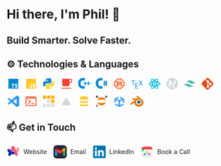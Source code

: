 # Hi there, I'm Phil! 👋

## Build Smarter. Solve Faster.

## ⚙️ Technologies & Languages

<div style="display: flex; flex-wrap: wrap; gap: 10px; align-items: center;">
  <!-- Languages -->
  <img src=https://raw.githubusercontent.com/material-extensions/vscode-material-icon-theme/refs/heads/main/icons/typescript.svg width="30" height="30">
  <img src=https://raw.githubusercontent.com/material-extensions/vscode-material-icon-theme/refs/heads/main/icons/javascript.svg width="30" height="30">
  <img src=https://raw.githubusercontent.com/material-extensions/vscode-material-icon-theme/refs/heads/main/icons/python.svg width="30" height="30">
  <img src=https://raw.githubusercontent.com/material-extensions/vscode-material-icon-theme/refs/heads/main/icons/java.svg width="30" height="30">
  <img src=https://raw.githubusercontent.com/material-extensions/vscode-material-icon-theme/refs/heads/main/icons/cpp.svg width="30" height="30">
  <img src=https://raw.githubusercontent.com/material-extensions/vscode-material-icon-theme/refs/heads/main/icons/csharp.svg width="30" height="30">
  <img src=https://raw.githubusercontent.com/material-extensions/vscode-material-icon-theme/refs/heads/main/icons/rust.svg width="30" height="30">
  <img src=https://raw.githubusercontent.com/material-extensions/vscode-material-icon-theme/refs/heads/main/icons/tex.svg width="30" height="30">
  <!-- Web/Frontend Frameworks -->
  <img src=https://raw.githubusercontent.com/material-extensions/vscode-material-icon-theme/refs/heads/main/icons/react.svg width="30" height="30">
  <img src=https://raw.githubusercontent.com/material-extensions/vscode-material-icon-theme/refs/heads/main/icons/next.svg width="30" height="30">
  <img src=https://raw.githubusercontent.com/material-extensions/vscode-material-icon-theme/refs/heads/main/icons/tailwindcss.svg width="30" height="30">
  <!-- Developer Tools -->
  <img src=https://raw.githubusercontent.com/material-extensions/vscode-material-icon-theme/refs/heads/main/icons/git.svg width="30" height="30">
  <img src=https://raw.githubusercontent.com/material-extensions/vscode-material-icon-theme/refs/heads/main/icons/vscode.svg width="30" height="30">
  <img src=https://raw.githubusercontent.com/material-extensions/vscode-material-icon-theme/refs/heads/main/icons/console.svg width="30" height="30">
  <img src=https://raw.githubusercontent.com/material-extensions/vscode-material-icon-theme/refs/heads/main/icons/pnpm.svg width="30" height="30">
  <img src=https://raw.githubusercontent.com/material-extensions/vscode-material-icon-theme/refs/heads/main/icons/vercel.svg width="30" height="30">
  <!-- Data & Science -->
  <img src=https://raw.githubusercontent.com/material-extensions/vscode-material-icon-theme/refs/heads/main/icons/database.svg width="30" height="30">
  <img src=https://raw.githubusercontent.com/material-extensions/vscode-material-icon-theme/refs/heads/main/icons/jupyter.svg width="30" height="30">
  <!-- Game Development -->
  <img src=https://raw.githubusercontent.com/material-extensions/vscode-material-icon-theme/refs/heads/main/icons/unity.svg width="30" height="30">
  <img src=https://github.com/devicons/devicon/raw/refs/heads/master/icons/blender/blender-original.svg width="30" height="30">
</div>

## 📫 Get in Touch

<div style="display: flex; flex-wrap: wrap; gap: 15px; align-items: center; margin-top: 20px;">
  <a href="https://pvi.sh" target="_blank" style="display: flex; align-items: center; text-decoration: none; color: inherit;">
    <img src="https://github.com/zenatron/svgs/raw/refs/heads/main/logos/arc.svg" width="30" height="30" style="margin-right: 8px;">
    <span style="justify-content: center;">Website</span>
  </a>
  
  <a href="mailto:phil@underscore.games" style="display: flex; align-items: center; text-decoration: none; color: inherit;">
    <img src="https://github.com/zenatron/svgs/raw/refs/heads/main/logos/gmail.svg" width="30" height="30" style="margin-right: 8px;">
    <span style="justify-content: center;">Email</span>
  </a>
  
  <a href="https://www.linkedin.com/in/philipvishnevsky/" target="_blank" style="display: flex; align-items: center; text-decoration: none; color: inherit;">
    <img src="https://github.com/zenatron/svgs/raw/refs/heads/main/logos/linkedin.svg" width="30" height="30" style="margin-right: 8px;">
    <span style="justify-content: center;">LinkedIn</span>
  </a>
  
  <a href="https://fantastical.app/philvishnevsky" target="_blank" style="display: flex; align-items: center; text-decoration: none; color: inherit;">
    <img src="https://github.com/zenatron/svgs/raw/refs/heads/main/logos/fantastical.png" width="30" height="30" style="margin-right: 8px;">
    <span style="justify-content: center;">Book a Call</span>
  </a>
</div>
